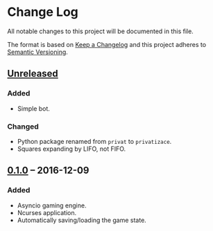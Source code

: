 # Change Log

All notable changes to this project will be documented in this file.

The format is based on [Keep a Changelog](http://keepachangelog.com)
and this project adheres to [Semantic Versioning](http://semver.org).


## [Unreleased]
### Added
- Simple bot.

### Changed
- Python package renamed from `privat` to `privatizace`.
- Squares expanding by LIFO, not FIFO.


## [0.1.0] – 2016-12-09
### Added
- Asyncio gaming engine.
- Ncurses application.
- Automatically saving/loading the game state.


[Unreleased]: https://github.com/garncarz/privatizace/compare/v0.1.0...master
[0.1.0]: https://github.com/garncarz/privatizace/commits/v0.1.0
